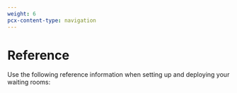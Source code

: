 ```yaml
---
weight: 6
pcx-content-type: navigation
---
```


# Reference

Use the following reference information when setting up and deploying your waiting rooms:

<DirectoryListing path="/reference" />
